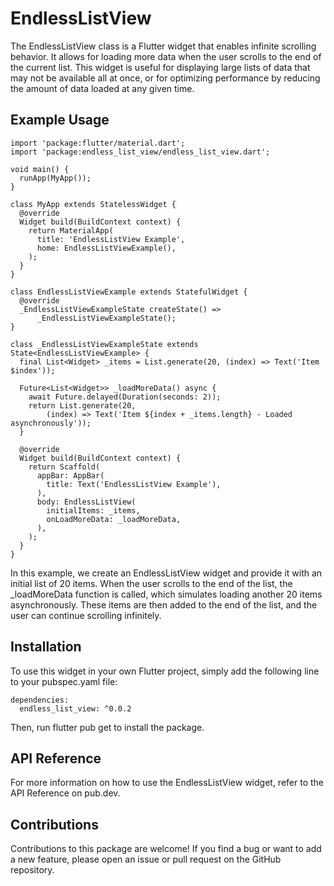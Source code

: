 # EndlessListView
The EndlessListView class is a Flutter widget that enables infinite scrolling behavior. It allows for loading more data when the user scrolls to the end of the current list. This widget is useful for displaying large lists of data that may not be available all at once, or for optimizing performance by reducing the amount of data loaded at any given time.

## Example Usage
``` 
import 'package:flutter/material.dart';
import 'package:endless_list_view/endless_list_view.dart';

void main() {
  runApp(MyApp());
}

class MyApp extends StatelessWidget {
  @override
  Widget build(BuildContext context) {
    return MaterialApp(
      title: 'EndlessListView Example',
      home: EndlessListViewExample(),
    );
  }
}

class EndlessListViewExample extends StatefulWidget {
  @override
  _EndlessListViewExampleState createState() =>
      _EndlessListViewExampleState();
}

class _EndlessListViewExampleState extends State<EndlessListViewExample> {
  final List<Widget> _items = List.generate(20, (index) => Text('Item $index'));

  Future<List<Widget>> _loadMoreData() async {
    await Future.delayed(Duration(seconds: 2));
    return List.generate(20,
        (index) => Text('Item ${index + _items.length} - Loaded asynchronously'));
  }

  @override
  Widget build(BuildContext context) {
    return Scaffold(
      appBar: AppBar(
        title: Text('EndlessListView Example'),
      ),
      body: EndlessListView(
        initialItems: _items,
        onLoadMoreData: _loadMoreData,
      ),
    );
  }
}
```

In this example, we create an EndlessListView widget and provide it with an initial list of 20 items. When the user scrolls to the end of the list, the _loadMoreData function is called, which simulates loading another 20 items asynchronously. These items are then added to the end of the list, and the user can continue scrolling infinitely.

## Installation
To use this widget in your own Flutter project, simply add the following line to your pubspec.yaml file:

```
dependencies:
  endless_list_view: ^0.0.2
```

Then, run flutter pub get to install the package.

## API Reference
For more information on how to use the EndlessListView widget, refer to the API Reference on pub.dev.

## Contributions
Contributions to this package are welcome! If you find a bug or want to add a new feature, please open an issue or pull request on the GitHub repository.